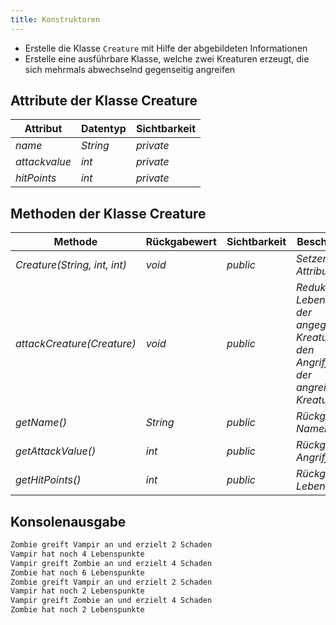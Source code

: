```yaml
---
title: Konstruktoren
---
```


- Erstelle die Klasse `Creature` mit Hilfe der abgebildeten Informationen
- Erstelle eine ausführbare Klasse, welche zwei Kreaturen erzeugt, die sich mehrmals abwechselnd gegenseitig angreifen

## Attribute der Klasse Creature

| Attribut      | Datentyp | Sichtbarkeit |
| ------------- | -------- | ------------ |
| _name_        | _String_ | _private_    |
| _attackvalue_ | _int_    | _private_    |
| _hitPoints_   | _int_    | _private_    |

## Methoden der Klasse Creature

| Methode                      | Rückgabewert | Sichtbarkeit | Beschreibung                                                                                        |
| ---------------------------- | ------------ | ------------ | --------------------------------------------------------------------------------------------------- |
| _Creature(String, int, int)_ | _void_       | _public_     | _Setzen aller Attribute_                                                                            |
| _attackCreature(Creature)_   | _void_       | _public_     | _Reduktion der Lebenspunkte der angegriffenen Kreatur um den Angriffswert der angreifenden Kreatur_ |
| _getName()_                  | _String_     | _public_     | _Rückgabe des Namens_                                                                               |
| _getAttackValue()_           | _int_        | _public_     | _Rückgabe des Angriffswertes_                                                                       |
| _getHitPoints()_             | _int_        | _public_     | _Rückgabe der Lebenspunkte_                                                                         |

## Konsolenausgabe

```markdown
Zombie greift Vampir an und erzielt 2 Schaden
Vampir hat noch 4 Lebenspunkte
Vampir greift Zombie an und erzielt 4 Schaden
Zombie hat noch 6 Lebenspunkte
Zombie greift Vampir an und erzielt 2 Schaden
Vampir hat noch 2 Lebenspunkte
Vampir greift Zombie an und erzielt 4 Schaden
Zombie hat noch 2 Lebenspunkte
```
